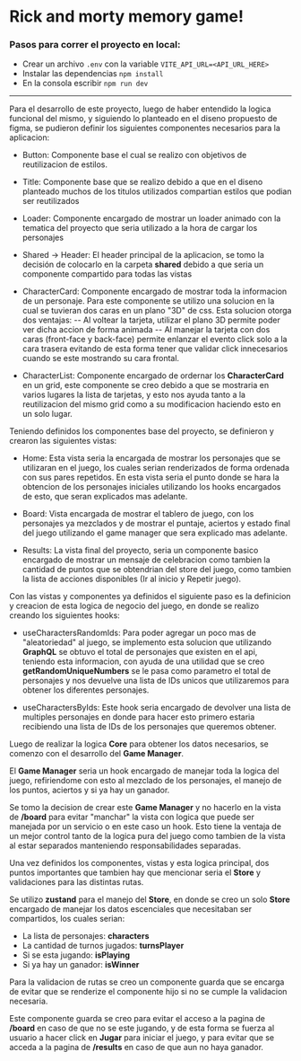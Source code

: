 # Rick and morty memory game!

### Pasos para correr el proyecto en local:
- Crear un archivo `.env` con la variable `VITE_API_URL=<API_URL_HERE>`
- Instalar las dependencias `npm install`
- En la consola escribir `npm run dev`
---

Para el desarrollo de este proyecto, luego de haber entendido la logica funcional del mismo, y siguiendo lo planteado en el diseno propuesto de figma, se pudieron definir los siguientes componentes necesarios para la aplicacion:

- Button:
Componente base el cual se realizo con objetivos de reutilizacion de estilos.

- Title:
Componente base que se realizo debido a que en el diseno planteado muchos de los titulos utilizados compartian estilos que podian ser reutilizados

- Loader:
Componente encargado de mostrar un loader animado con la tematica del proyecto que seria utilizado a la hora de cargar los personajes

- Shared -> Header:
El header principal de la aplicacion, se tomo la decisión de colocarlo en la carpeta **shared** debido a que seria un componente compartido para todas las vistas

- CharacterCard:
Componente encargado de mostrar toda la informacion de un personaje.
Para este componente se utilizo una solucion en la cual se tuvieran dos caras en un plano "3D" de css. Esta solucion otorga dos ventajas:
-- Al voltear la tarjeta, utilizar el plano 3D permite poder ver dicha accion de forma animada
-- Al manejar la tarjeta con dos caras (front-face y back-face) permite enlanzar el evento click solo a la cara trasera evitando de esta forma tener que validar click innecesarios cuando se este mostrando su cara frontal.

- CharacterList:
Componente encargado de ordernar los **CharacterCard** en un grid, este componente se creo debido a que se mostraria en varios lugares la lista de tarjetas, y esto nos ayuda tanto a la reutilizacion del mismo grid como a su modificacion haciendo esto en un solo lugar.

Teniendo definidos los componentes base del proyecto, se definieron y crearon las siguientes vistas:

- Home:
Esta vista seria la encargada de mostrar los personajes que se utilizaran en el juego, los cuales serian renderizados de forma ordenada con sus pares repetidos.
En esta vista seria el punto donde se hara la obtencion de los personajes iniciales utilizando los hooks encargados de esto, que seran explicados mas adelante.

- Board:
Vista encargada de mostrar el tablero de juego, con los personajes ya mezclados y de mostrar el puntaje, aciertos y estado final del juego utilizando el game manager que sera explicado mas adelante.

- Results:
La vista final del proyecto, seria un componente basico encargado de mostrar un mensaje de celebracion como tambien la cantidad de puntos que se obtendrian del store del juego, como tambien la lista de acciones disponibles (Ir al inicio y Repetir juego).

Con las vistas y componentes ya definidos el siguiente paso es la definicion y creacion de esta logica de negocio del juego, en donde se realizo creando los siguientes hooks:

- useCharactersRandomIds:
Para poder agregar un poco mas de "aleatoriedad" al juego, se implemento esta solucion que utilizando **GraphQL** se obtuvo el total de personajes que existen en el api, teniendo esta informacion, con ayuda de una utilidad que se creo **getRandomUniqueNumbers** se le pasa como parametro el total de personajes y nos devuelve una lista de IDs unicos que utilizaremos para obtener los diferentes personajes.

- useCharactersByIds:
Este hook seria encargado de devolver una lista de multiples personajes en donde para hacer esto primero estaria recibiendo una lista de IDs de los personajes que queremos obtener.

Luego de realizar la logica **Core** para obtener los datos necesarios, se comenzo con el desarrollo del **Game Manager**.

El **Game Manager** seria un hook encargado de manejar toda la logica del juego, refiriendome con esto al mezclado de los personajes, el manejo de los puntos, aciertos y si ya hay un ganador.

Se tomo la decision de crear este **Game Manager** y no hacerlo en la vista de **/board** para evitar "manchar" la vista con logica que puede ser manejada por un servicio o en este caso un hook. Esto tiene la ventaja de un mejor control tanto de la logica pura del juego como tambien de la vista al estar separados manteniendo responsabilidades separadas.

Una vez definidos los componentes, vistas y esta logica principal, dos puntos importantes que tambien hay que mencionar seria el **Store** y validaciones para las distintas rutas.

Se utilizo **zustand** para el manejo del **Store**, en donde se creo un solo **Store** encargado de manejar los datos escenciales que necesitaban ser compartidos, los cuales serian:

- La lista de personajes: **characters**
- La cantidad de turnos jugados: **turnsPlayer**
- Si se esta jugando: **isPlaying**
- Si ya hay un ganador: **isWinner**

Para la validacion de rutas se creo un componente guarda que se encarga de evitar que se renderize el componente hijo si no se cumple la validacion necesaria.

Este componente guarda se creo para evitar el acceso a la pagina de **/board** en caso de que no se este jugando, y de esta forma se fuerza al usuario a hacer click en **Jugar** para iniciar el juego, y para evitar que se acceda a la pagina de **/results** en caso de que aun no haya ganador.